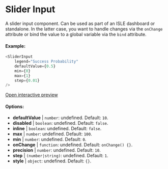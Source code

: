 # Slider Input

A slider input component. Can be used as part of an ISLE dashboard or standalone. In the latter case, you want to handle changes via the `onChange` attribute or bind the value to a global variable via the `bind` attribute.

#### Example:

``` js
<SliderInput
    legend="Success Probability"
    defaultValue={0.5}
    min={0}
    max={1}
    step={0.01}
/>
```

[Open interactive preview](https://isle.heinz.cmu.edu/components/slider-input/)

#### Options:

* __defaultValue__ | `number`: undefined. Default: `10`.
* __disabled__ | `boolean`: undefined. Default: `false`.
* __inline__ | `boolean`: undefined. Default: `false`.
* __max__ | `number`: undefined. Default: `100`.
* __min__ | `number`: undefined. Default: `0`.
* __onChange__ | `function`: undefined. Default: `onChange() {}`.
* __precision__ | `number`: undefined. Default: `10`.
* __step__ | `(number|string)`: undefined. Default: `1`.
* __style__ | `object`: undefined. Default: `{}`.
